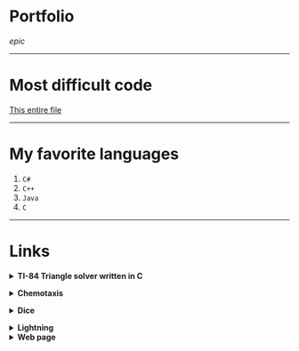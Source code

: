 # Portfolio
*epic*



---

# Most difficult code
[This entire file](https://github.com/Decimation/TITrig/blob/master/src/Right/RightTriangle.c)

---

# My favorite languages

1. `C#`
2. `C++`
3. `Java`
4. `C`

---

# Links

<p></p>


<details><summary><strong>TI-84 Triangle solver written in C</strong></summary>
<p>

<a href="https://github.com/Decimation/TITrig">TITrig</a>

![45-45-90](https://raw.githubusercontent.com/Decimation/TITrig/master/45_45_90.png)



![AAS](https://raw.githubusercontent.com/Decimation/TITrig/master/aas.png)

</p>
</details>

<p></p>

<details><summary><strong>Chemotaxis</strong></summary>
<p>

[Chemotaxis](https://github.com/StantonR16/Chemotaxis)

[Chemotaxis URL](https://stantonr16.github.io/Chemotaxis/)

</p>
</details>

<p></p>


<details><summary><strong>Dice</strong></summary>
<p>

[Dice](https://github.com/StantonR16/Dice)

[Dice URL](https://stantonr16.github.io/Dice/)

</p>
</details>

<p></p>


<details><summary><strong>Lightning</strong></summary>
<p>

[Lightning](https://github.com/StantonR16/lightning2)

[Lightning URL](https://stantonr16.github.io/lightning2/)

[Lightning JS]()

</p>
</details>





<details><summary><strong>Web page</strong></summary>
<p>

[Web page](https://github.com/StantonR16/TestPage)

[Web page URL](https://stantonr16.github.io/TestPage/)

</p>
</details>


